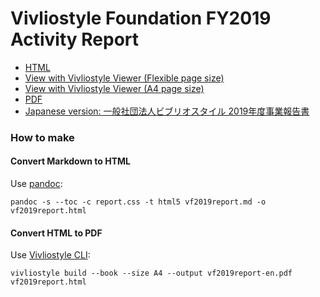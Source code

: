 # Vivliostyle Foundation FY2019 Activity Report

- [HTML](https://vivliostyle.github.io/vivliostyle_doc/en/reports/vivliostyle-report-2019/vf2019report.html)
- [View with Vivliostyle Viewer (Flexible page size)](https://vivliostyle.org/viewer/#src=https://vivliostyle.github.io/vivliostyle_doc/en/reports/vivliostyle-report-2019/vf2019report.html&bookMode=true)
- [View with Vivliostyle Viewer (A4 page size)](https://vivliostyle.org/viewer/#src=https://vivliostyle.github.io/vivliostyle_doc/en/reports/vivliostyle-report-2019/vf2019report.html&bookMode=true&userStyle=data:,/*%3Cviewer%3E*/%0A@page%20%7B%20size:%20A4;%20%7D%0A/*%3C/viewer%3E*/)
- [PDF](https://vivliostyle.github.io/vivliostyle_doc/ja/reports/vivliostyle-report-2019/vf2019report-en.pdf)
- [Japanese version: 一般社団法人ビブリオスタイル 2019年度事業報告書](https://github.com/vivliostyle/vivliostyle_doc/tree/gh-pages/ja/reports/vivliostyle-report-2019/)

### How to make

#### Convert Markdown to HTML

Use [pandoc](https://pandoc.org/):

```
pandoc -s --toc -c report.css -t html5 vf2019report.md -o vf2019report.html
```

#### Convert HTML to PDF

Use [Vivliostyle CLI](https://github.com/vivliostyle/vivliostyle-cli):

```
vivliostyle build --book --size A4 --output vf2019report-en.pdf vf2019report.html 
```
